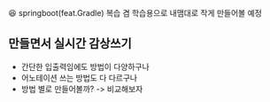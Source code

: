 😆 springboot(feat.Gradle) 복습 겸 학습용으로 내맴대로 작게 만들어볼 예정

## 만들면서 실시간 감상쓰기

- 간단한 입출력임에도 방법이 다양하구나 
- 어노테이션 쓰는 방법도 다 다르구나
- 방법 별로 만들어볼까? -> 비교해보자 
